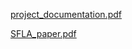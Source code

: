 [project_documentation.pdf](https://github.com/user-attachments/files/20440473/project_documentation.pdf)

[SFLA_paper.pdf](https://github.com/user-attachments/files/20440476/SFLA_paper.pdf)
